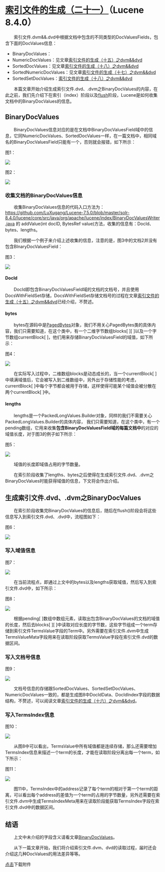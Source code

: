 # [索引文件的生成（二十一）](https://www.amazingkoala.com.cn/Lucene/Index/)（Lucene 8.4.0）

&emsp;&emsp;索引文件.dvm&&.dvd中根据文档中包含的不同类型的DocValuesFields，包含下面的DocValues信息：

- BinaryDocValues：
- NumericDocValues：见文章[索引文件的生成（十五）之dvm&&dvd](https://www.amazingkoala.com.cn/Lucene/Index/2020/0507/139.html)
- SortedDocValues：见文章[索引文件的生成（十八）之dvm&&dvd](https://www.amazingkoala.com.cn/Lucene/Index/2020/0528/144.html)
- SortedNumericDocValues：见文章[索引文件的生成（十七）之dvm&&dvd](https://www.amazingkoala.com.cn/Lucene/Index/2020/0526/143.html)
- SortedSetDocValues：[索引文件的生成（十八）之dvm&&dvd](https://www.amazingkoala.com.cn/Lucene/Index/2020/0528/144.html)

&emsp;&emsp;本篇文章开始介绍生成索引文件.dvd、.dvm之BinaryDocValues的内容，在此之前，我们先介绍下在索引（index）阶段以及[flush](https://www.amazingkoala.com.cn/Lucene/Index/2019/0716/74.html)阶段，Lucene是如何收集文档中的BinaryDocValues的信息。

## BinaryDocValues

&emsp;&emsp;BinaryDocValues信息对应的是在文档中BinaryDocValuesField域中的信息，它同NumericDocValues、SortedDocValues一样，在一篇文档中，相同域名的BinaryDocValuesField只能有一个，否则就会报错，如下所示：

图1：

<img src="索引文件的生成（二十一）-image/1.png">

图2：

<img src="索引文件的生成（二十一）-image/2.png">

### 收集文档的BinaryDocValues信息

&emsp;&emsp;收集BinaryDocValues信息的代码入口方法为：https://github.com/LuXugang/Lucene-7.5.0/blob/master/solr-8.4.0/lucene/core/src/java/org/apache/lucene/index/BinaryDocValuesWriter.java 的 addValue(int docID, BytesRef value)方法，收集的信息有：DocId、bytes、lengths。

&emsp;&emsp;我们根据一个例子来介绍上述收集的信息，注意的是，图3中的文档2并没有包含BInaryDocValuesField：

图3：

<img src="索引文件的生成（二十一）-image/3.png">

#### DocId

&emsp;&emsp;DocId即包含BinaryDocValuesField域的文档的文档号，并且使用DocsWithFieldSet存储，DocsWithFieldSet存储文档号的过程在文章[索引文件的生成（十五）之dvm&&dvd](https://www.amazingkoala.com.cn/Lucene/Index/2020/0507/139.html)已经介绍，不赘述。

#### bytes

&emsp;&emsp;bytes在源码中是[PagedBytes](https://github.com/LuXugang/Lucene-7.5.0/blob/master/solr-8.4.0/lucene/core/src/java/org/apache/lucene/util/PagedBytes.java)对象，我们不用关心PagedBytes类的具体内容，我们只需要知道，在这个类中，有一个二维字节数组blocks\[ ]\[ ]以及一个字节数组currentBlock\[ ]，他们用来存储BinaryDocValuesField的域值，如下所示：

图4：

<img src="索引文件的生成（二十一）-image/4.png">

&emsp;&emsp;在实际写入过程中，二维数组blocks是动态成长的，当一个currentBlock[ ]中填满域值后，它会被写入到二维数组中，另外出于存储性能的考虑，currentBlock[ ]中每个字节都会被用于存储，这样使得可能某个域值会被分散在两个currentBlock[ ]中。

#### lengths

&emsp;&emsp;lengths是一个PackedLongValues.Builder对象，同样的我们不需要关心PackedLongValues.Builder的具体内容， 我们只需要知道，在这个类中，有一个pending数组，它用来收集**包含BinaryDocValuesField域的每篇文档中**的对应的域值长度，对于图3的例子如下所示：

图5：

<img src="索引文件的生成（二十一）-image/5.png">

&emsp;&emsp;域值的长度即域值占用的字节数量。

&emsp;&emsp;在索引阶段收集了lengths、bytes之后使得在生成索引文件.dvd、.dvm之BinaryDocValues时能获得域值的信息，下文将会作出介绍。

## 生成索引文件.dvd、.dvm之BinaryDocValues

&emsp;&emsp;在索引阶段收集完BinaryDocValues的信息后，随后在flush()阶段会将这些信息写入到索引文件.dvd、.dvd中，流程图如下：

图6：

<img src="索引文件的生成（二十一）-image/6.png">

### 写入域值信息

图7：

<img src="索引文件的生成（二十一）-image/7.png">

&emsp;&emsp;在当前流程点，即通过上文中的bytes以及lengths获取域值，然后写入到索引文件.dvd中，如下所示：

图8：

<img src="索引文件的生成（二十一）-image/8.png">

&emsp;&emsp;根据pending[ ]数组中数组元素，读取出包含BinaryDocValues的文档的域值的长度，然后去blocks\[ ]\[ ]中读取对应长度的字节数，这些字节组成一个term存储到索引文件TermsValue字段的Term中。另外需要在索引文件.dvm中生成TermsValueMata字段用来在读取阶段获取TermsValue字段在索引文件.dvd的数据区间。

### 写入文档号信息

图9：

<img src="索引文件的生成（二十一）-image/9.png">

&emsp;&emsp;文档号信息的存储跟SortedDocValues、SortedSetDocValues、NumericDocValues一致的，都是生成图8中DocIdData、DocIdIndex字段的数据结构，不赘述，可以阅读文章[索引文件的生成（十六）之dvm&&dvd](https://www.amazingkoala.com.cn/Lucene/Index/2020/0518/142.html)。

### 写入TermsIndex信息

图10：

<img src="索引文件的生成（二十一）-image/10.png">

&emsp;&emsp;从图8中可以看出，TermsValue中所有域值都是连续存储，那么还需要增加TermsIndex信息来描述一个term的长度，才能在读取阶段分离出每一个term，如下所示：

图11：

<img src="索引文件的生成（二十一）-image/11.png">

&emsp;&emsp;图11中，TermsIndex中的address记录了每个term的相对于第一个term的距离，可以看出每个address的差值为一个term的占用的字节数量，另外还需要在索引文件.dvm中生成TermsIndexMeta用来在读取阶段能获取TermsIndex字段在索引文件.dvd中的数据区间。

## 结语

&emsp;&emsp;上文中未介绍的字段含义请看文章[BinaryDocValues](https://www.amazingkoala.com.cn/Lucene/DocValues/2019/0412/49.html)。

&emsp;&emsp;从下一篇文章开始，我们将介绍索引文件.dvm、dvd的读取过程，届时还会介绍这几种DocValues的用法差异等等。

[点击](http://www.amazingkoala.com.cn/attachment/Lucene/Index/索引文件的生成/索引文件的生成（二十一）/索引文件的生成（二十一）.zip)下载附件

